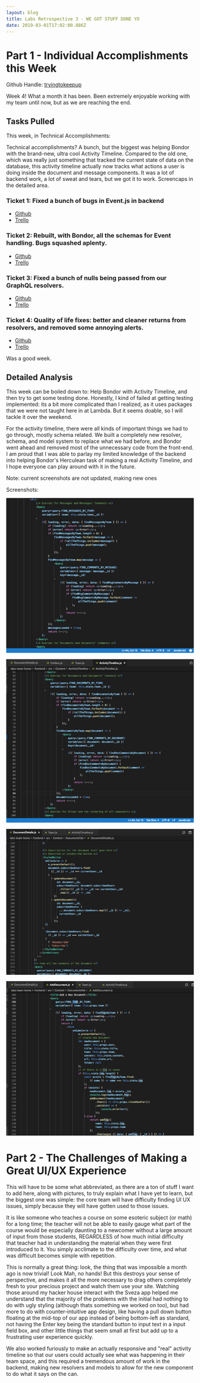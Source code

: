 ```yaml
---
layout: blog
title: Labs Retrospective 3 - WE GOT STUFF DONE YO
date: 2019-03-01T17:02:00.886Z
---
```

# Part 1 - Individual Accomplishments this Week

Github Handle: [tryingtokeepup](https://github.com/tryingtokeepup)

Week 4! What a month it has been. Been extremely enjoyable working with my team until now, but as we are reaching the end.

## Tasks Pulled

This week, in Technical Accomplishments:

Technical accomplishments? A bunch, but the biggest was helping Bondor with the brand-new, ultra cool Activity Timeline. Compared to the old one, which was really just something that tracked the current state of data on the database, this activity timeline actually now tracks what actions a user is doing inside the document and message components. It was a lot of backend work, a lot of sweat and tears, but we got it to work. Screencaps in the detailed area.

### Ticket 1: Fixed a bunch of bugs in Event.js in backend

* [Github](https://github.com/Lambda-School-Labs/labs-team-home/pull/362)
* [Trello](https://trello.com/c/QW8mvUpD/85-testing-and-fixing-folder-functions-from-last-week)

### Ticket 2: Rebuilt, with Bondor, all the schemas for Event handling. Bugs squashed aplenty.

* [Github](https://github.com/Lambda-School-Labs/labs-team-home/pull/370)
* [Trello](https://trello.com/c/QW8mvUpD/85-testing-and-fixing-folder-functions-from-last-week)

### Ticket 3: Fixed a bunch of nulls being passed from our GraphQL resolvers.

* [Github](https://github.com/Lambda-School-Labs/labs-team-home/pull/384)
* [Trello](https://trello.com/c/QW8mvUpD/85-testing-and-fixing-folder-functions-from-last-week)

### Ticket 4: Quality of life fixes: better and cleaner returns from resolvers, and removed some annoying alerts.

* [Github](https://github.com/Lambda-School-Labs/labs-team-home/pull/395)
* [Trello](https://trello.com/c/QW8mvUpD/85-testing-and-fixing-folder-functions-from-last-week)

Was a good week. 

## Detailed Analysis

This week can be boiled down to: Help Bondor with Activity Timeline, and then try to get some testing done. Honestly, I kind of failed at getting testing implemented: its a bit more complicated than I realized, as it uses packages that we were not taught here in at Lambda. But it seems doable, so I will tackle it over the weekend. 

For the activity timeline, there were all kinds of important things we had to go through, mostly schema related. We built a completely new resolver, schema, and model system to replace what we had before, and Bondor went ahead and removed most of the unnecessary code from the front-end. I am proud that I was able to parlay my limited knowledge of the backend into helping Bondor's Herculean task of making a real Activity Timeline, and I hope everyone can play around with it in the future. 


Note: current screenshots are not updated, making new ones

Screenshots:

![](../assets/activity-timeline-1.png "Activity Timeline - This shows the first part of the fix.")

![](../assets/activity-timeline2.png "This is the 2nd part.")

![](../assets/subscribe-function.png "I assisted Nedim too this week on the subscribe functionality. Final implementation was done by Bondor.")

![](../assets/tag-function.png "Not all of the code (of course), but this was my primary duty. Eileen helped tremendously.")



# Part 2 - The Challenges of Making a Great UI/UX Experience

This will have to be some what abbreviated, as there are a ton of stuff I want to add here, along with pictures, to truly explain what I have yet to learn, but the biggest one was simple: the core team will have difficulty finding UI UX issues, simply because they will have gotten used to those issues. 

It is like someone who teaches a course on some esoteric subject (or math) for a long time; the teacher will not be able to easily gauge what part of the course would be especially daunting to a newcomer without a large amount of input from those students, REGARDLESS of how much initial difficulty that teacher had in understanding the material when they were first introduced to it. You simply acclimate to the difficulty over time, and what was difficult becomes simple with repetition.

This is normally a great thing: look, the thing that was impossible a month ago is now trivial! Look Mah, no hands! But this destroys your sense of perspective, and makes it all the more necessary to drag others completely fresh to your precious project and watch them use your site. Watching those around my hacker house interact with the Sveza app helped me understand that the majority of the problems with the initial had nothing to do with ugly styling (although thats something we worked on too), but had more to do with counter-intuitive app design, like having a pull down button floating at the mid-top of our app instead of being bottom-left as standard, not having the Enter key being the standard button to input text in a input field box, and other little things that seem small at first but add up to a frustrating user experience quickly.

We also worked furiously to make an actually responsive and "real" activity timeline so that our users could actually see what was happening in their team space, and this required a tremendous amount of work in the backend, making new resolvers and models to allow for the new component to do what it says on the can. 
